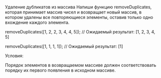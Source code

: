 Удаление дубликатов из массива
Напиши функцию removeDuplicates, которая принимает массив чисел и возвращает новый массив, в котором удалены все повторяющиеся элементы, оставив только одно вхождение каждого элемента.

removeDuplicates([1, 2, 2, 3, 4, 4, 5]);
// Ожидаемый результат: [1, 2, 3, 4, 5]

removeDuplicates([1, 1, 1, 1]);
// Ожидаемый результат: [1]


Условия:

Порядок элементов в возвращаемом массиве должен соответствовать порядку их первого появления в исходном массиве.